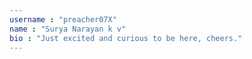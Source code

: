 ```yaml
---
username : "preacher07X"
name : "Surya Narayan k v"
bio : "Just excited and curious to be here, cheers."
---
```

